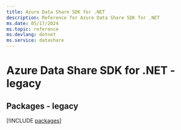 ```yaml
---
title: Azure Data Share SDK for .NET
description: Reference for Azure Data Share SDK for .NET
ms.date: 05/17/2024
ms.topic: reference
ms.devlang: dotnet
ms.service: datashare
---
```

# Azure Data Share SDK for .NET - legacy
## Packages - legacy
[!INCLUDE [packages](data-share-index.md)]